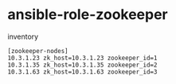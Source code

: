 # ansible-role-zookeeper

inventory
```
[zookeeper-nodes]
10.3.1.23 zk_host=10.3.1.23 zookeeper_id=1
10.3.1.35 zk_host=10.3.1.35 zookeeper_id=2
10.3.1.63 zk_host=10.3.1.63 zookeeper_id=3
```
